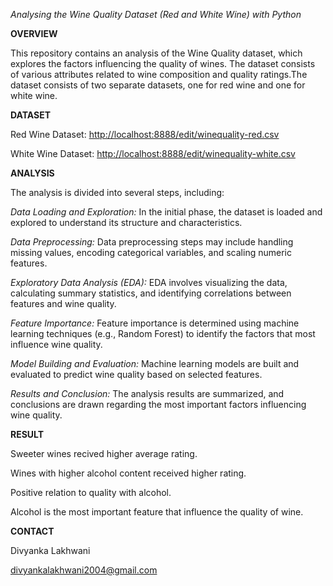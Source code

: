 
*Analysing the Wine Quality Dataset (Red and White Wine) with Python*

**OVERVIEW**

This repository contains an analysis of the Wine Quality dataset, which explores the factors influencing the quality of wines. The dataset consists of various attributes related to wine composition and quality ratings.The dataset consists of two separate datasets, one for red wine and one for white wine.

**DATASET**

Red Wine Dataset: [http://localhost:8888/edit/winequality-red.csv](http://localhost:8888/edit/winequality-red.csv)

White Wine Dataset: [http://localhost:8888/edit/winequality-white.csv
](http://localhost:8888/edit/winequality-white.csv)

**ANALYSIS**

The analysis is divided into several steps, including:

*Data Loading and Exploration:* In the initial phase, the dataset is loaded and explored to understand its structure and characteristics.

*Data Preprocessing:* Data preprocessing steps may include handling missing values, encoding categorical variables, and scaling numeric features.

*Exploratory Data Analysis (EDA):* EDA involves visualizing the data, calculating summary statistics, and identifying correlations between features and wine quality.

*Feature Importance:* Feature importance is determined using machine learning techniques (e.g., Random Forest) to identify the factors that most influence wine quality.

*Model Building and Evaluation:* Machine learning models are built and evaluated to predict wine quality based on selected features.

*Results and Conclusion:* The analysis results are summarized, and conclusions are drawn regarding the most important factors influencing wine quality.

**RESULT**

Sweeter wines recived higher average rating.

Wines with higher alcohol content received higher rating.

Positive relation to quality with alcohol.

Alcohol is the most important feature that influence the quality of wine.

**CONTACT**

Divyanka Lakhwani

divyankalakhwani2004@gmail.com
